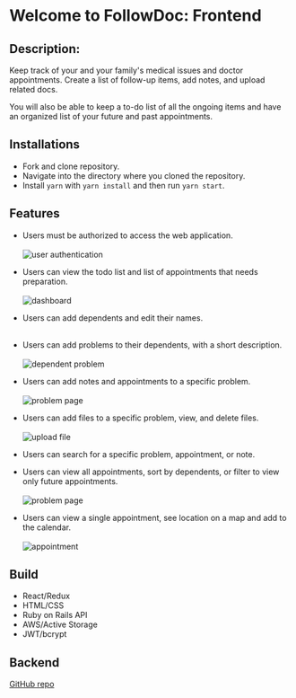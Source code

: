 # Welcome to FollowDoc: Frontend

## Description:

Keep track of your and your family's medical issues and doctor appointments.
Create a list of follow-up items, add notes, and upload related docs.

You will also be able to keep a to-do list of all the ongoing items and have an organized list of your future and past appointments.

## Installations

- Fork and clone repository.
- Navigate into the directory where you cloned the repository.
- Install `yarn` with `yarn install` and then run `yarn start`.

## Features

- Users must be authorized to access the web application.
  <br><br/>
  ![user authentication](https://media.giphy.com/media/NLKuAfdo0O6o1IZYMD/giphy.gif)
- Users can view the todo list and list of appointments that needs preparation.
  <br><br/>
  ![dashboard](https://media.giphy.com/media/X7kqikqMB8gQMxc1Bc/giphy.gif)
- Users can add dependents and edit their names.
  <br><br/>
- Users can add problems to their dependents, with a short description.
  <br><br/>
  ![dependent problem](https://media.giphy.com/media/uUVpeh6dGUVQWtVsoN/giphy.gif)

- Users can add notes and appointments to a specific problem.
  <br><br/>
  ![problem page](https://media.giphy.com/media/K3reJOlaDLKI1XIF1r/giphy.gif)
- Users can add files to a specific problem, view, and delete files.
  <br><br/>
  ![upload file](https://media.giphy.com/media/jgwMyXdaRbzxm58NuY/giphy.gif)

- Users can search for a specific problem, appointment, or note.

- Users can view all appointments, sort by dependents, or filter to view only future appointments.
  <br><br/>
  ![problem page](https://media.giphy.com/media/f52zMqwe8RhP559aJ3/giphy.gif)

- Users can view a single appointment, see location on a map and add to the calendar.
  <br><br/>
  ![appointment](https://media.giphy.com/media/kYWQ48VfiJMK1zRrJE/giphy.gif)
  

## Build

- React/Redux
- HTML/CSS
- Ruby on Rails API
- AWS/Active Storage
- JWT/bcrypt

## Backend

[GitHub repo](https://github.com/cohenoa33/follow-doc-backend)
